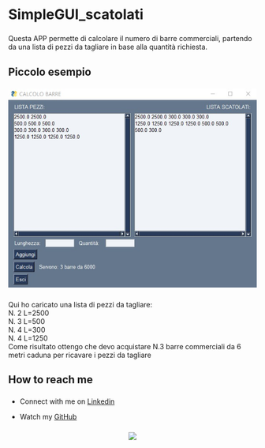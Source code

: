<h1 align="left">SimpleGUI_scatolati</h1>

###

<p align="left">Questa APP permette di calcolare il numero di barre commerciali, partendo da una lista di pezzi da tagliare in base alla quantità richiesta.</p>

###

<h2 align="left">Piccolo esempio</h2>

###

<div align="center">
  <img src="https://github.com/lamiera70/lamiera70/blob/main/simpleGUI_scatolati/scatolati.jpg?raw=true" alt="scatolati">
</div>

###

<p align="left">Qui ho caricato una lista di pezzi da tagliare:<br>N. 2 L=2500<br>N. 3 L=500<br>N. 4 L=300<br>N. 4 L=1250<br>Come risultato ottengo che devo acquistare N.3 barre commerciali da 6 metri caduna per ricavare i pezzi da tagliare</p>

###
###

<div align="left">
</div>

###

<h2 align="left">How to reach me</h2>

###

* <p align="left">Connect with me on <a href="https://www.linkedin.com/in/lamiera/">Linkedin</a><br></p>

* <p align="left">Watch my <a href="https://github.com/lamiera70/">GitHub</a><br></p>



###

<div align="center">
  <img src="https://profile-counter.glitch.me/lamiera70/count.svg?"  />
</div>

###
          

###

<!--
**lamiera70/lamiera70** is a ✨ _special_ ✨ repository because its `README.md` (this file) appears on your GitHub profile.

Here are some ideas to get you started:

- 🔭 I’m currently working on ...
- 🌱 I’m currently learning ...
- 👯 I’m looking to collaborate on ...
- 🤔 I’m looking for help with ...
- 💬 Ask me about ...
- 📫 How to reach me: ...
- 😄 Pronouns: ...
- ⚡ Fun fact: ...
-->
